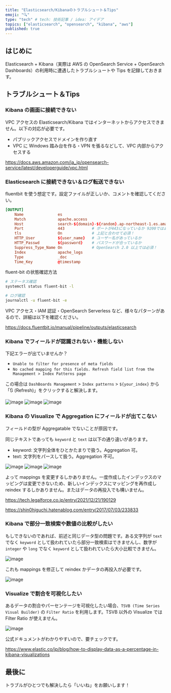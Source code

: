 ```yaml
---
title: "Elasticsearch/Kibanaのトラブルシュート＆Tips"
emoji: "🔍"
type: "tech" # tech: 技術記事 / idea: アイデア
topics: ["elasticsearch", "opensearch", "kibana", "aws"]
published: true
---
```


## はじめに

Elasticsearch + Kibana（実際は AWS の OpenSearch Service + OpenSearch Dashboards）の利用時に遭遇したトラブルシュートや Tips を記録しておきます。

## トラブルシュート＆Tips

### Kibana の画面に接続できない

VPC アクセスの Elasticsearch/Kibana ではインターネットからアクセスできません。以下の対応が必要です。

- パブリックアクセスでドメインを作り直す
- VPC に Windows 踏み台を作る・VPN を張るなどして、VPC 内部からアクセスする

https://docs.aws.amazon.com/ja_jp/opensearch-service/latest/developerguide/vpc.html

### Elasticsearch に接続できない＆ログ転送できない

fluentbit を使う想定です。設定ファイルが正しいか、コメントを確認してください。

```toml:fluent-bit.conf
[OUTPUT]
    Name               es
    Match              apache.access                                              # 対象があっているか
    Host               search-${domain}-${random}.ap-northeast-1.es.amazonaws.com # 接続先があっているか
    Port               443            # ポートが443になっているか 9200ではありません！
    tls                On             # 上記と合わせて必須！
    HTTP_User          ${user_name}   # ユーザー名があっているか 
    HTTP_Passwd        ${password}    # パスワードが合っているか
    Suppress_Type_Name On             # OpenSearch 2.0 以上では必須！
    Index              apache_logs
    Type               _doc
    Time_Key           @timestamp
```

fluent-bit の状態確認方法

```bash
# ステータス確認
systemctl status fluent-bit -l

# ログ確認
journalctl -u fluent-bit -e
```

VPC アクセス・IAM 認証・OpenSearch Serverless など、様々なパターンがあるので、詳細は以下を確認ください。

https://docs.fluentbit.io/manual/pipeline/outputs/elasticsearch

### Kibana でフィールドが認識されない・機能しない

下記エラーが出ていませんか？

- `Unable to filter for presence of meta fields`
- `No cached mapping for this fields. Refresh field list from the Management > Index Patterns page`

この場合は `DashBoards Management` > `Index patterns` > `${your_index}` から「🔃 (Refresh)」をクリックすると解決します。

![image](/images/elasticsearch-tips-20240711/unable_to_filter.png)
![image](/images/elasticsearch-tips-20240711/no_cached_mapping.png)
![image](/images/elasticsearch-tips-20240711/refresh.png)

### Kibana の Visualize で Aggregation にフィールドが出てこない

フィールドの型が Aggregatable でないことが原因です。

同じテキストであっても `keyword` と `text` は以下の通り違いがあります。

- keyword: 文字列全体をひとかたまりで扱う。Aggregation 可。
- text: 文字列をパースして扱う。Aggregation 不可。

![image](/images/elasticsearch-tips-20240711/aggregation.png)
![image](/images/elasticsearch-tips-20240711/fields.png)
![image](/images/elasticsearch-tips-20240711/index_mappings.png)

よって mappings を変更するしかありません。一度作成したインデックスのマッピングは変更できないため、新しいインデックスにマッピングを再作成し reindex するしかありません。またはデータの再投入でも構いません。

https://tech.legalforce.co.jp/entry/2021/12/21/190129

https://shin0higuchi.hatenablog.com/entry/2017/07/03/233833

### Kibana で部分一致検索や数値の比較がしたい

もしできないのであれば、前述と同じデータ型の問題です。ある文字列が `text` でなく `keyword` として扱われていたら部分一致検索はできませんし、数字が `integer` や `long` でなく `keyword` として扱われていたら大小比較できません。

![image](/images/elasticsearch-tips-20240711/search_text.png)

これも mappings を修正して reindex かデータの再投入が必要です。

![image](/images/elasticsearch-tips-20240711/mappings.png)

### Visualize で割合を可視化したい

あるデータの割合やパーセンテージを可視化したい場合、`TSVB (Time Series Visual Builder)` の `Filter Ratio` を利用します。TSVB 以外の Visualize では Filter Ratio が使えません。

![image](/images/elasticsearch-tips-20240711/tsvb.png)

公式ドキュメントがわかりやすいので、要チェックです。

https://www.elastic.co/jp/blog/how-to-display-data-as-a-percentage-in-kibana-visualizations

## 最後に

トラブルがひとつでも解決したら「いいね」をお願いします！
